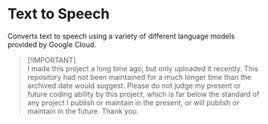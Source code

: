 # Text to Speech

Converts text to speech using a variety of different language models provided by Google Cloud.

> [!IMPORTANT]\
> I made this project a long time ago, but only uploaded it recently. This repository had not been maintained for a much longer time than the archived date would suggest. Please do not judge my present or future coding ability by this project, which is far below the standard of any project I publish or maintain in the present, or will publish or maintain in the future. Thank you.
